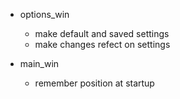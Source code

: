 - options_win
    - make default and saved settings
    - make changes refect on settings

- main_win
    - remember position at startup
